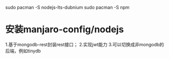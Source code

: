 sudo pacman -S nodejs-lts-dubnium
sudo pacman -S npm
# 安装manjaro-config/nodejs

1.基于mongodb-rest封装rest接口；
2.实现jwt能力
3.可以切换成非mongodb的后端，例如tinydb

